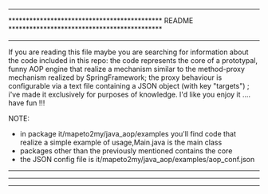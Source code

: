 ************************************************************************************************
******************************************** README ********************************************
************************************************************************************************
If you are reading this file  maybe you are searching for information about the code included in this repo:
the code represents the core of a prototypal, funny AOP engine that realize a mechanism similar to the 
method-proxy mechanism realized by SpringFramework; the proxy behaviour is configurable via a text file 
containing a JSON object (with key "targets") ; i've made it exclusively for purposes of knowledge.
I'd like you enjoy it .... have fun !!!

NOTE: 
- in package it/mapeto2my/java_aop/examples you'll find code that realize a simple example of usage,Main.java is the main class
- packages other than the previously mentioned contains the core
- the JSON config file is it/mapeto2my/java_aop/examples/aop_conf.json

************************************************************************************************
************************************************************************************************
************************************************************************************************
